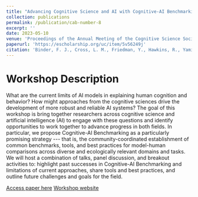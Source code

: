 ```yaml
---
title: "Advancing Cognitive Science and AI with Cognitive-AI Benchmarking"
collection: publications
permalink: /publication/cab-number-8
excerpt: ''
date: 2023-05-10
venue: 'Proceedings of the Annual Meeting of the Cognitive Science Society'
paperurl: 'https://escholarship.org/uc/item/5v56249j'
citation: 'Binder, F. J., Cross, L. M., Friedman, Y., Hawkins, R., Yamins, D. L., & Fan, J. E. (2023). Advancing cognitive science and AI with Cognitive-AI Benchmarking. In Proceedings of the Annual Meeting of the Cognitive Science Society (Vol. 45, No. 45).'
---
```

Workshop Description
=====
What are the current limits of AI models in explaining human cognition and behavior? How might approaches from the cognitive sciences drive the development of more robust and reliable AI systems? The goal of this workshop is bring together researchers across cognitive science and artificial intelligence (AI) to engage with these questions and identify opportunities to work together to advance progress in both fields. In particular, we propose Cognitive-AI Benchmarking as a particularly promising strategy --- that is, the community-coordinated establishment of common benchmarks, tools, and best practices for model-human comparisons across diverse and ecologically relevant domains and tasks. We will host a combination of talks, panel discussion, and breakout activities to: highlight past successes in Cognitive-AI Benchmarking and limitations of current approaches, share tools and best practices, and outline future challenges and goals for the field.

[Access paper here](https://escholarship.org/uc/item/5v56249j)
[Workshop website](https://cognitiveaibenchmarking.org/)
